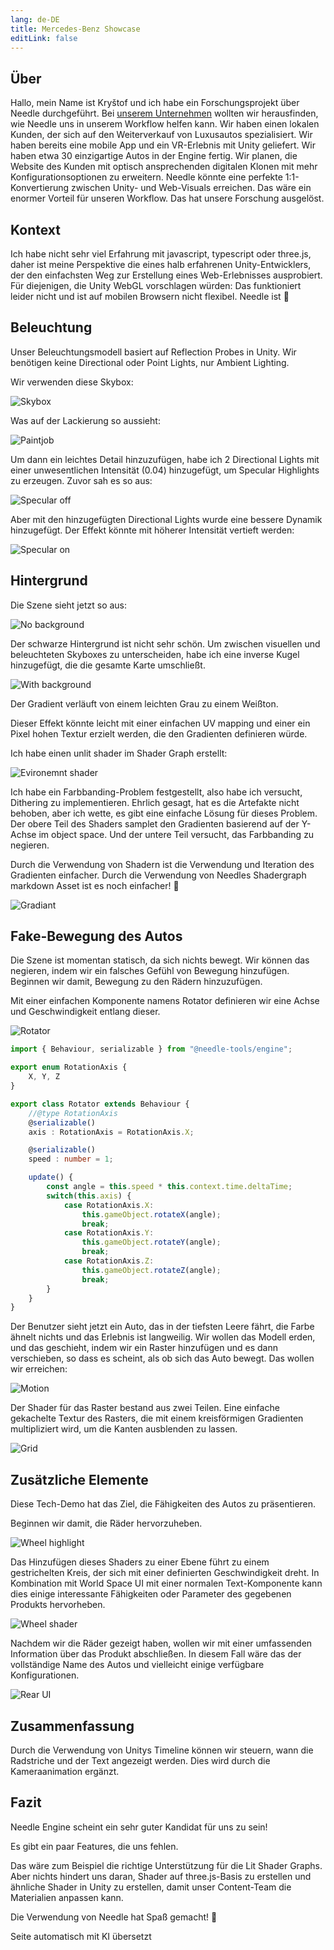 ```yaml
---
lang: de-DE
title: Mercedes-Benz Showcase
editLink: false
---
```


## Über

Hallo, mein Name ist Kryštof und ich habe ein Forschungsprojekt über Needle durchgeführt. Bei [unserem Unternehmen](https://www.ishowroom.cz/home/) wollten wir herausfinden, wie Needle uns in unserem Workflow helfen kann. Wir haben einen lokalen Kunden, der sich auf den Weiterverkauf von Luxusautos spezialisiert. Wir haben bereits eine mobile App und ein VR-Erlebnis mit Unity geliefert. Wir haben etwa 30 einzigartige Autos in der Engine fertig. Wir planen, die Website des Kunden mit optisch ansprechenden digitalen Klonen mit mehr Konfigurationsoptionen zu erweitern. Needle könnte eine perfekte 1:1-Konvertierung zwischen Unity- und Web-Visuals erreichen. Das wäre ein enormer Vorteil für unseren Workflow. Das hat unsere Forschung ausgelöst.


<sample src="https://engine.needle.tools/demos/mercedes-benz-demo/" />


## Kontext

Ich habe nicht sehr viel Erfahrung mit javascript, typescript oder three.js, daher ist meine Perspektive die eines halb erfahrenen Unity-Entwicklers, der den einfachsten Weg zur Erstellung eines Web-Erlebnisses ausprobiert. Für diejenigen, die Unity WebGL vorschlagen würden: Das funktioniert leider nicht und ist auf mobilen Browsern nicht flexibel. Needle ist 💚


## Beleuchtung

Unser Beleuchtungsmodell basiert auf Reflection Probes in Unity. Wir benötigen keine Directional oder Point Lights, nur Ambient Lighting.


Wir verwenden diese Skybox:

 ![Skybox](/showcase-mercedes/1_skybox.png)

Was auf der Lackierung so aussieht:

![Paintjob](/showcase-mercedes/2_paintjob_simple.jpg)

Um dann ein leichtes Detail hinzuzufügen, habe ich 2 Directional Lights mit einer unwesentlichen Intensität (0.04) hinzugefügt, um Specular Highlights zu erzeugen. Zuvor sah es so aus:

![Specular off](/showcase-mercedes/3_SpecularHighlights_off.jpg)

Aber mit den hinzugefügten Directional Lights wurde eine bessere Dynamik hinzugefügt. Der Effekt könnte mit höherer Intensität vertieft werden:

![Specular on](/showcase-mercedes/4_SpecularHighlights_on.jpg)



## Hintergrund

Die Szene sieht jetzt so aus:

![No background](/showcase-mercedes/5_NoBackground.jpg)

Der schwarze Hintergrund ist nicht sehr schön. Um zwischen visuellen und beleuchteten Skyboxes zu unterscheiden, habe ich eine inverse Kugel hinzugefügt, die die gesamte Karte umschließt.

![With background](/showcase-mercedes/6_MapBackground.png)

Der Gradient verläuft von einem leichten Grau zu einem Weißton.

Dieser Effekt könnte leicht mit einer einfachen UV mapping und einer ein Pixel hohen Textur erzielt werden, die den Gradienten definieren würde.

Ich habe einen unlit shader im Shader Graph erstellt:

![Evironemnt shader](/showcase-mercedes/7_EnvShaderGraph.jpg)

Ich habe ein Farbbanding-Problem festgestellt, also habe ich versucht, Dithering zu implementieren. Ehrlich gesagt, hat es die Artefakte nicht behoben, aber ich wette, es gibt eine einfache Lösung für dieses Problem. Der obere Teil des Shaders samplet den Gradienten basierend auf der Y-Achse im object space. Und der untere Teil versucht, das Farbbanding zu negieren.

Durch die Verwendung von Shadern ist die Verwendung und Iteration des Gradienten einfacher. Durch die Verwendung von Needles Shadergraph markdown Asset ist es noch einfacher! 🌵

![Gradiant](/showcase-mercedes/8_Gradiant.png)


## Fake-Bewegung des Autos

Die Szene ist momentan statisch, da sich nichts bewegt. Wir können das negieren, indem wir ein falsches Gefühl von Bewegung hinzufügen. Beginnen wir damit, Bewegung zu den Rädern hinzuzufügen.

Mit einer einfachen Komponente namens Rotator definieren wir eine Achse und Geschwindigkeit entlang dieser.

![Rotator](/showcase-mercedes/9_Rotator.png)
```ts twoslash
import { Behaviour, serializable } from "@needle-tools/engine";

export enum RotationAxis {
    X, Y, Z
}

export class Rotator extends Behaviour {
    //@type RotationAxis
    @serializable()
    axis : RotationAxis = RotationAxis.X;

    @serializable()
    speed : number = 1;

    update() {
        const angle = this.speed * this.context.time.deltaTime;
        switch(this.axis) {
            case RotationAxis.X:
                this.gameObject.rotateX(angle);
                break;
            case RotationAxis.Y:
                this.gameObject.rotateY(angle);
                break;
            case RotationAxis.Z:
                this.gameObject.rotateZ(angle);
                break;
        }
    }
}
```


Der Benutzer sieht jetzt ein Auto, das in der tiefsten Leere fährt, die Farbe ähnelt nichts und das Erlebnis ist langweilig. Wir wollen das Modell erden, und das geschieht, indem wir ein Raster hinzufügen und es dann verschieben, so dass es scheint, als ob sich das Auto bewegt. Das wollen wir erreichen:

![Motion](/showcase-mercedes/10_WheelsAndGrid.png)

Der Shader für das Raster bestand aus zwei Teilen. Eine einfache gekachelte Textur des Rasters, die mit einem kreisförmigen Gradienten multipliziert wird, um die Kanten ausblenden zu lassen.

![Grid](/showcase-mercedes/11_GridShader.jpg)


## Zusätzliche Elemente

Diese Tech-Demo hat das Ziel, die Fähigkeiten des Autos zu präsentieren.

Beginnen wir damit, die Räder hervorzuheben.

![Wheel highlight](/showcase-mercedes/12_WheelWithText.png)

Das Hinzufügen dieses Shaders zu einer Ebene führt zu einem gestrichelten Kreis, der sich mit einer definierten Geschwindigkeit dreht. In Kombination mit World Space UI mit einer normalen Text-Komponente kann dies einige interessante Fähigkeiten oder Parameter des gegebenen Produkts hervorheben.

![Wheel shader](/showcase-mercedes/13_WheelShader.jpg)

Nachdem wir die Räder gezeigt haben, wollen wir mit einer umfassenden Information über das Produkt abschließen. In diesem Fall wäre das der vollständige Name des Autos und vielleicht einige verfügbare Konfigurationen.

![Rear UI](/showcase-mercedes/14_RearUI.jpg)



## Zusammenfassung

Durch die Verwendung von Unitys Timeline können wir steuern, wann die Radstriche und der Text angezeigt werden. Dies wird durch die Kameraanimation ergänzt.


## Fazit

Needle Engine scheint ein sehr guter Kandidat für uns zu sein!

Es gibt ein paar Features, die uns fehlen.

Das wäre zum Beispiel die richtige Unterstützung für die Lit Shader Graphs. Aber nichts hindert uns daran, Shader auf three.js-Basis zu erstellen und ähnliche Shader in Unity zu erstellen, damit unser Content-Team die Materialien anpassen kann.

Die Verwendung von Needle hat Spaß gemacht! 🌵

Seite automatisch mit KI übersetzt